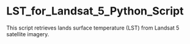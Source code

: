 # LST_for_Landsat_5_Python_Script
This script retrieves lands surface temperature (LST) from Landsat 5 satellite imagery.


